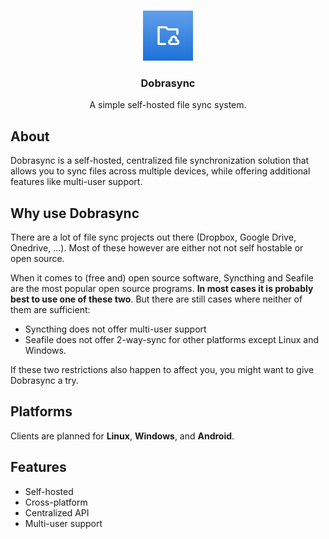 <a id="readme-top"></a>

<!-- PROJECT LOGO -->
<br />
<div align="center">
  <img src="https://github.com/Dobrasync/.github/blob/main/docs/assets/logo.png" alt="Logo" width="80" height="80">

  <h3 align="center">Dobrasync</h3>

  <p align="center">
    A simple self-hosted file sync system.
  </p>
</div>

## About

Dobrasync is a self-hosted, centralized file synchronization solution that allows you to sync files across multiple devices, while offering additional features like multi-user support.


## Why use Dobrasync

There are a lot of file sync projects out there (Dropbox, Google Drive, Onedrive, ...). Most of these however are either not not self hostable or open source. 

When it comes to (free and) open source software, Syncthing and Seafile are the most popular open source programs. **In most cases it is probably best to use one of these two**. But there are still cases where neither of them are sufficient:

- Syncthing does not offer multi-user support
- Seafile does not offer 2-way-sync for other platforms except Linux and Windows.

If these two restrictions also happen to affect you, you might want to give Dobrasync a try.


## Platforms

Clients are planned for **Linux**, **Windows**, and **Android**.


## Features

- Self-hosted
- Cross-platform
- Centralized API
- Multi-user support

